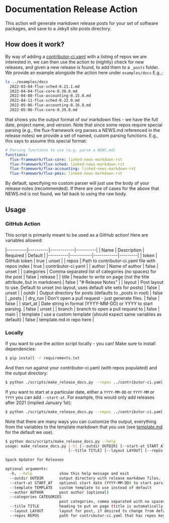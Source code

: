 # Documentation Release Action

This action will generate markdown release posts for your set of software packages,
and save to a Jekyll site posts directory.

## How does it work?

By way of adding a [contributor-ci.yaml](contributor-ci.yaml) with a listing of repos we are interested in,
we can then use the action to (nightly) check for new releases, and given a new release is found,
to add them to a `_posts` folder. We provide an example alongside the action
here under `examples/docs` E.g.,:


```bash
ls ../examples/docs
  2022-03-04-flux-sched-0.21.1.md
  2022-04-04-flux-core-0.38.0.md
  2022-04-08-flux-accounting-0.15.0.md
  2022-04-11-flux-sched-0.22.0.md
  2022-05-06-flux-accounting-0.16.0.md
  2022-05-06-flux-core-0.39.0.md
```

that shows you the output format of our markdown files - we have the full date, project name, and version.
Note that since some repos require special parsing (e.g., the flux-framework org parses a NEWS.md referenced in
the release notes) we provide a set of named, custom parsing functions. E.g., this says to assume
this special format:

```yaml
# Parsing functions to use (e.g, parse a NEWS.md)
functions:
  flux-framework/flux-core: linked-news-markdown-rst
  flux-framework/flux-sched: linked-news-markdown-rst
  flux-framework/flux-accounting: linked-news-markdown-rst
  flux-framework/flux-pmix: linked-news-markdown-rst
```

By default, specifying no custom parser will just use the body of your release
notes (recommended). If there are one of cases for the above that NEWS.md is
not found, we fall back to using the raw body.

## Usage

### GitHub Action

This script is primarily meant to be used as a GitHub action! Here are variables allowed:

|----------|----------|------------|----------|
| Name     | Description | Required | Default |
|----------|-----------|------------|---------|
| token    | GitHub token | true    | unset   |
| repos    | Path to contributor-ci.yaml file with repos index | true | contributor-ci.yaml |
| author   | Name of author | false | unset |
| categories | Comma separated list of categories (no spaces) for the post | false | release |
| title    | header to write on page (not the title attribute, but in markdown).| false | "# Release Notes" |
| layout   | Post layout to use. Default to unset (no layout, uses default site sets for posts) | false | unset |
| outdir   | Output directory for posts (defaults to _posts in root)  | false | _posts |
| dry_run  | Don't open a pull request - just generate files. | false | false |
| start_at | Date string in format (YYYY-MM-DD) or YYYY to start parsing.  | false | unset |
| branch | branch to open a pull request to | false | main |
| template | use a custom template (should expect same variables as default) | false | template.md in repo here |


### Locally

If you want to use the action script locally - you can! Make sure to install dependencies:

```bash
$ pip install -r requirements.txt
```

And then run against your contributor-ci.yaml (with repos populated) and the output directory:

```bash
$ python ./scripts/make_release_docs.py --repos ../contributor-ci.yaml --outdir ../examples/docs/_posts
```

If you want to start at a particular date, either a `YYYY-MM-DD` or `YYYY-MM` or `YYYY` you can add `--start-at`.
For example, this would only add releases after 2021 (implied January 1st):

```bash
$ python ./scripts/make_release_docs.py --repos ../contributor-ci.yaml --outdir ../examples/docs/_posts --start-at 2021
```

Note that there are many ways you can customize the output, everything from the variables to the
template markdown that you use (see [template.md](template.md) for the default we use).

```bash
$ python docs/scripts/make_release_docs.py --help
usage: make_release_docs.py [-h] [--outdir OUTDIR] [--start-at START_AT] [--author AUTHOR] [--categories CATEGORIES]
                            [--title TITLE] [--layout LAYOUT] [--repos REPOS]

Spack Updater for Releases

optional arguments:
  -h, --help            show this help message and exit
  --outdir OUTDIR       output directory with release markdown files.
  --start-at START_AT   optional start date (YYYY-MM-DD) to start parsing at.
  --template TEMPLATE   custom template to use instead of default
  --author AUTHOR       post author (optional)
  --categories CATEGORIES
                        post categories, comma separated with no spaces.
  --title TITLE         heading to put on page (title is automatically generated)
  --layout LAYOUT       layout for post, if desired to change from default.
  --repos REPOS         path for contributor-ci.yaml that has repos key
```
